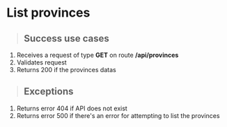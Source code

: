 # List provinces

> ## Success use cases 

1. Receives a request of type **GET** on route **/api/provinces**
2. Validates request
3. Returns 200 if the provinces datas

> ## Exceptions

1. Returns error 404 if API does not exist
2. Returns error 500 if there's an error for attempting to list the provinces